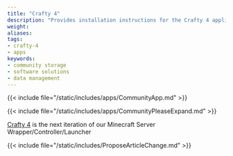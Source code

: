 ```yaml
---
title: "Crafty 4"
description: "Provides installation instructions for the Crafty 4 application in TrueNAS."
weight: 
aliases:
tags:
- crafty-4
- apps
keywords:
- community storage
- software solutions
- data management
---
```


{{< include file="/static/includes/apps/CommunityApp.md" >}}

{{< include file="/static/includes/apps/CommunityPleaseExpand.md" >}}

<a href="https://craftycontrol.com/">Crafty 4</a> is the next iteration of our Minecraft Server Wrapper/Controller/Launcher

{{< include file="/static/includes/ProposeArticleChange.md" >}}
